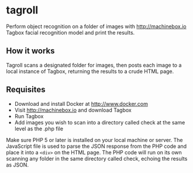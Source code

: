 # tagroll
Perform object recognition on a folder of images with http://machinebox.io Tagbox facial recognition model and print the results. 

## How it works
Tagroll scans a designated folder for images, then posts each image to a local instance of Tagbox, returning the results to a crude HTML page. 

## Requisites
- Download and install Docker at http://www.docker.com
- Visit http://machinebox.io and download Tagbox
- Run Tagbox
- Add images you wish to scan into a directory called check at the same level as the .php file

Make sure PHP 5 or later is installed on your local machine or server. The JavaScript file is used to parse the JSON response from the PHP code and place it into a `<div>` on the HTML page. The PHP code will run on its own scanning any folder in the same directory called check, echoing the results as JSON.
